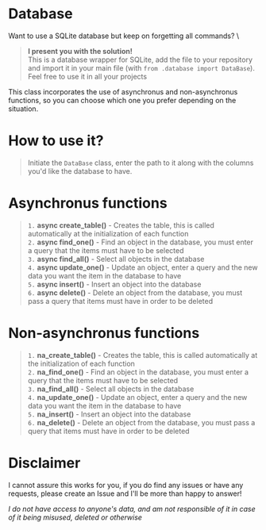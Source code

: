 # Database

Want to use a SQLite database but keep on forgetting all commands? \
> **I present you with the solution!** \
> This is a database wrapper for SQLite, add the file to your repository and import it in your main file (with `from .database import DataBase`). Feel free to use it in all your projects

This class incorporates the use of asynchronus and non-asynchronus functions, so you can choose which one you prefer depending on the situation.

# How to use it?

> Initiate the `DataBase` class, enter the path to it along with the columns you'd like the database to have.

# Asynchronus functions
> `1.` **async create_table()** - Creates the table, this is called automatically at the initialization of each function \
> `2.` **async find_one()** - Find an object in the database, you must enter a query that the items must have to be selected \
> `3.` **async find_all()** - Select all objects in the database \
> `4.` **async update_one()** - Update an object, enter a query and the new data you want the item in the database to have \
> `5.` **async insert()** - Insert an object into the database \
> `6.` **async delete()** - Delete an object from the database, you must pass a query that items must have in order to be deleted

# Non-asynchronus functions
> `1.` **na_create_table()** - Creates the table, this is called automatically at the initialization of each function \
> `2.` **na_find_one()** - Find an object in the database, you must enter a query that the items must have to be selected \
> `3.` **na_find_all()** - Select all objects in the database \
> `4.` **na_update_one()** - Update an object, enter a query and the new data you want the item in the database to have \
> `5.` **na_insert()** - Insert an object into the database \
> `6.` **na_delete()** - Delete an object from the database, you must pass a query that items must have in order to be deleted

# Disclaimer

I cannot assure this works for you, if you do find any issues or have any requests, please create an Issue and I'll be more than happy to answer!

*I do not have access to anyone's data, and am not responsible of it in case of it being misused, deleted or otherwise*
